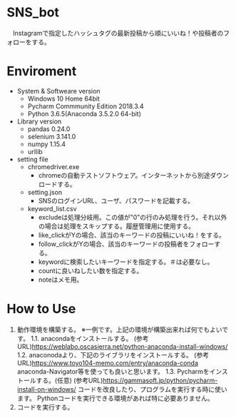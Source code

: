 # SNS_bot
　Instagramで指定したハッシュタグの最新投稿から順にいいね！や投稿者のフォローをする。

# Enviroment
 - System & Softweare version
    - Windows 10 Home 64bit
    - Pycharm Commmunity Edition 2018.3.4
    - Python 3.6.5(Anaconda 3.5.2.0 64-bit)
 - Library version
    - pandas 0.24.0
    - selenium 3.141.0
    - numpy 1.15.4
    - urllib 
 - setting file
    - chromedriver.exe
      - chromeの自動テストソフトウェア。インターネットから別途ダウンロードする。
    - setting.json
      - SNSのログインURL、ユーザ、パスワードを記載する。
    - keyword_list.csv
      - excludeは処理分岐用。この値が"0"の行のみ処理を行う。それ以外の場合は処理をスキップする。履歴管理用に使用する。
      - like_clickがYの場合、該当のキーワードの投稿にいいね！をする。
      - follow_clickがYの場合、該当のキーワードの投稿者をフォローする。
      - keywordに検索したいキーワードを指定する。＃は必要なし。
      - countに良いねしたい数を指定する。
      - noteはメモ用。

# How to Use
 1. 動作環境を構築する。
   ※一例です。上記の環境が構築出来れば何でもよいです。
    1.1. anacondaをインストールする。 
   (参考URL)https://weblabo.oscasierra.net/python-anaconda-install-windows/
  1.2. anaconodaより、下記のライブラリをインストールする。
   (参考URL)https://www.toyo104-memo.com/entry/anaconda-conda
   anaconda-Navigator等を使っても良いと思います。
  1.3. Pycharmをインストールする。(任意)
   (参考URL)https://gammasoft.jp/python/pycharm-install-on-windows/
   コードを改良したり、プログラムを実行する時に使います。
   Pythonコードを実行できる環境があれば特に必要ありません。
 2. コードを実行する。
